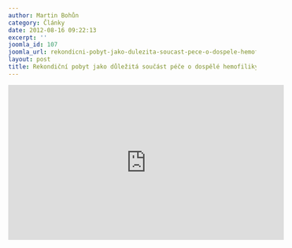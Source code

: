 ```yaml
---
author: Martin Bohůn
category: Články
date: 2012-08-16 09:22:13
excerpt: ''
joomla_id: 107
joomla_url: rekondicni-pobyt-jako-dulezita-soucast-pece-o-dospele-hemofiliky
layout: post
title: Rekondiční pobyt jako důležitá součást péče o dospělé hemofiliky
---
```


<p>
 <iframe frameborder="0" height="315" src="http://www.youtube.com/embed/tySGAwNHxYU?rel=0" style="display: block; margin-left: auto; margin-right: auto;" width="560">
 </iframe>
</p>